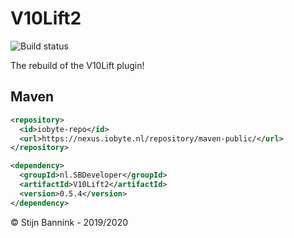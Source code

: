# V10Lift2
![Build status](https://travis-ci.org/stijnb1234/V10Lift2.svg?branch=master)

The rebuild of the V10Lift plugin!

## Maven
```xml
<repository>
  <id>iobyte-repo</id>
  <url>https://nexus.iobyte.nl/repository/maven-public/</url>
</repository>

<dependency>
  <groupId>nl.SBDeveloper</groupId>
  <artifactId>V10Lift2</artifactId>
  <version>0.5.4</version>
</dependency>
```

© Stijn Bannink - 2019/2020
